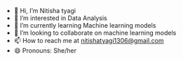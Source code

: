 - 👋 Hi, I’m Nitisha tyagi
- 👀 I’m interested in Data Analysis
- 🌱 I’m currently learning Machine learning models
- 💞️ I’m looking to collaborate on machine learning models
- 📫 How to reach me at nitishatyagi1306@gmail.com
- 😄 Pronouns: She/her
  

<!---
nitishatyagi13/nitishatyagi13 is a ✨ special ✨ repository because its `README.md` (this file) appears on your GitHub profile.
You can click the Preview link to take a look at your changes.
--->
